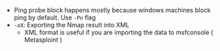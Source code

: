 - Ping probe block happens mostly because windows machines block ping by default. Use `-Pn` flag
- `-oX`: Exporting the Nmap result into XML
	- XML format is useful if you are importing the data to msfconsole ( Metasploint )
